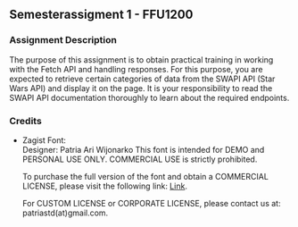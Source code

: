 ## Semesterassigment 1 - FFU1200 

### Assignment Description
The purpose of this assignment is to obtain practical training in working with the Fetch
API and handling responses. For this purpose, you are expected to retrieve certain
categories of data from the SWAPI API (Star Wars API) and display it on the page. It is
your responsibility to read the SWAPI API documentation thoroughly to learn about the
required endpoints. 



### Credits

* Zagist Font:  
	Designer: Patria Ari Wijonarko
	This font is intended for DEMO and PERSONAL USE ONLY. COMMERCIAL USE is strictly prohibited.

	To purchase the full version of the font and obtain a COMMERCIAL LICENSE, please visit the following link: [Link](https://patriastd.com/shop/zagist-font-family/).

	For CUSTOM LICENSE or CORPORATE LICENSE, please contact us at: patriastd(at)gmail.com.